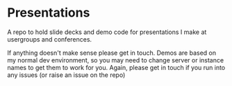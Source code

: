 # Presentations

A repo to hold slide decks and demo code for presentations I make at usergroups and conferences.

If anything doesn't make sense please get in touch.
Demos are based on my normal dev environment, so you may need to change server or instance names to get them to work for you. Again, please get in touch if you run into any issues (or raise an issue on the repo)
